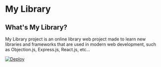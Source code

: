 # My Library

## What's My Library?
My Library project is an online library web project made to learn new libraries and frameworks that are used in modern web development, such as Objection.js, Express.js, React.js, etc...

[![Deploy](https://www.herokucdn.com/deploy/button.svg)](https://heroku.com/deploy?template=https://github.com/gbrissi/my-library/tree/heroku)